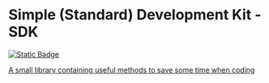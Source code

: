 # Simple (Standard) Development Kit - SDK

<a href="https://github.com/LouiDev/sdk/packages/1908773">![Static Badge](https://img.shields.io/badge/Latest%20Release-1.1.0-yellow)

A small library containing useful methods to save some time when coding
